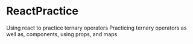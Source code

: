 # ReactPractice
Using react to practice ternary operators
Practicing ternary operators as well as, components, using props, and maps
